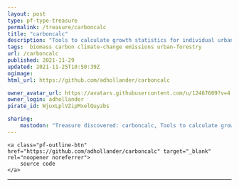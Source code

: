 ```yaml
---
layout: post
type: pf-type-treasure
permalink: /treasure/carboncalc
title: "carboncalc"
description: "Tools to calculate growth statistics for individual urban trees such as for estimating carbon storage."
tags:  biomass carbon climate-change emissions urban-forestry
url: /carboncalc
published: 2021-11-29
updated: 2021-11-25T10:50:39Z
ogimage: 
html_url: https://github.com/adhollander/carboncalc

owner_avatar_url: https://avatars.githubusercontent.com/u/12467609?v=4
owner_login: adhollander
pirate_id: WjuxLplVZipMxelQuyzbs

sharing:
    mastodon: "Treasure discovered: carboncalc, Tools to calculate growth statistics for individual urban trees such as for estimating carbon storage."
---
```


<div class="text-center">
    
    <a class="pf-outline-btn" href="https://github.com/adhollander/carboncalc" target="_blank" rel="noopener noreferrer">
        source code
    </a>
    
    
</div>





<div class="pf-night-sky-spacer">
    <div id="pf-night-sky" data-stars="8" data-owner="adhollander" data-repo="carboncalc">
        <div id="pf-open-dialog" class="pf-meta-star pf-star-todo"></div>
        <dialog id="pf-star-dialog">
            Star this Repository to putt a smile on the Developers face.
            <div class="pf-row">
                <div class="pf-grow"></div>
                <div><a class="pf-unterlines" href="https://github.com/adhollander/carboncalc" target="_blank">VISIT REPOSITORY</a></div>
            </div>
        </dialog>
    </div>
</div>

<hr class="gf-seperator">
